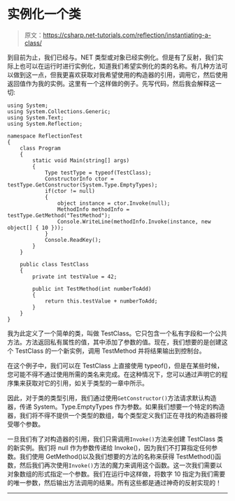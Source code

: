 # 实例化一个类

> 原文：<https://csharp.net-tutorials.com/reflection/instantiating-a-class/>

到目前为止，我们已经与。NET 类型或对象已经实例化。但是有了反射，我们实际上也可以在运行时进行实例化，知道我们希望实例化的类的名称。有几种方法可以做到这一点，但我更喜欢获取对我希望使用的构造器的引用，调用它，然后使用返回值作为我的实例。这里有一个这样做的例子。先写代码，然后我会解释这一切:

```
using System;
using System.Collections.Generic;
using System.Text;
using System.Reflection;

namespace ReflectionTest
{
    class Program
    {
        static void Main(string[] args)
        {
            Type testType = typeof(TestClass);
            ConstructorInfo ctor = testType.GetConstructor(System.Type.EmptyTypes);
            if(ctor != null)
            {
                object instance = ctor.Invoke(null);
                MethodInfo methodInfo = testType.GetMethod("TestMethod");
                Console.WriteLine(methodInfo.Invoke(instance, new object[] { 10 }));
            }
            Console.ReadKey();
        }
    }

    public class TestClass
    {
        private int testValue = 42;

        public int TestMethod(int numberToAdd)
        {
            return this.testValue + numberToAdd;
        }
    }
}
```

我为此定义了一个简单的类，叫做 TestClass。它只包含一个私有字段和一个公共方法。方法返回私有属性的值，其中添加了参数的值。现在，我们想要的是创建这个 TestClass 的一个新实例，调用 TestMethod 并将结果输出到控制台。

在这个例子中，我们可以在 TestClass 上直接使用 typeof()，但是在某些时候，您可能不得不通过使用所需的类名来完成。在这种情况下，您可以通过声明它的程序集来获取对它的引用，如关于类型的一章中所示。

因此，对于类的类型引用，我们通过使用`GetConstructor()`方法请求默认构造器，传递 System。Type.EmptyTypes 作为参数。如果我们想要一个特定的构造器，我们将不得不提供一个类型的数组，每个类型定义我们正在寻找的构造器将接受哪个参数。

一旦我们有了对构造器的引用，我们只需调用`Invoke()`方法来创建 TestClass 类的新实例。我们将 null 作为参数传递给 Invoke()，因为我们不打算指定任何参数。我们使用 GetMethod()以及我们想要的方法的名称来获得 TestMethod()函数，然后我们再次使用`Invoke()`方法的魔力来调用这个函数。这一次我们需要以对象数组的形式指定一个参数。我们在运行中这样做，将数字 10 指定为我们需要的唯一参数，然后输出方法调用的结果。所有这些都是通过神奇的反射实现的！

* * *